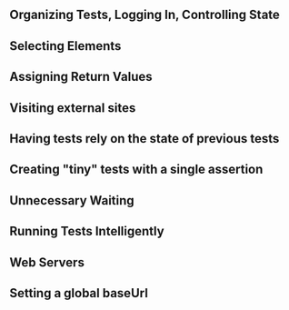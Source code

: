 ## Organizing Tests, Logging In, Controlling State
## Selecting Elements
## Assigning Return Values
## Visiting external sites
## Having tests rely on the state of previous tests
## Creating "tiny" tests with a single assertion
## Unnecessary Waiting
## Running Tests Intelligently
## Web Servers
## Setting a global baseUrl